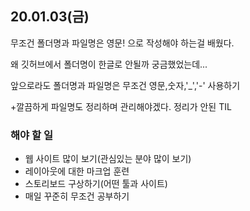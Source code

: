## 20.01.03(금)

무조건 폴더명과 파일명은 영문! 으로 작성해야 하는걸 배웠다.

왜 깃허브에서 폴더명이 한글로 안될까 궁금했었는데...

앞으로라도 폴더명과 파일명은 무조건 영문,숫자,'_','-' 사용하기

+깔끔하게 파일명도 정리하며 관리해야겠다.
 정리가 안된 TIL

### 해야 할 일

+ 웹 사이트 많이 보기(관심있는 분야 많이 보기)
+ 레이아웃에 대한 마크업 훈련
+ 스토리보드 구상하기(어떤 툴과 사이트)
+ 매일 꾸준히 무조건 공부하기 